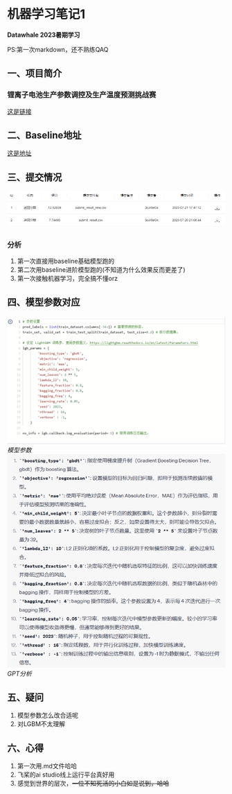 # 机器学习笔记1
**Datawhale 2023暑期学习**

PS:第一次markdown，还不熟练QAQ
## 一、项目简介

### 锂离子电池生产参数调控及生产温度预测挑战赛
[这是链接](https://challenge.xfyun.cn/topic/info?type=lithium-ion-battery&ch=ymfk4uU)

## 二、Baseline地址
[这是地址](https://aistudio.baidu.com/aistudio/projectdetail/6512066)

## 三、提交情况
![Alt text](image.png)
### 分析
1. 第一次直接用baseline基础模型跑的
2. 第二次用baseline进阶模型跑的(不知道为什么效果反而更差了)
3. 第一次接触机器学习，完全搞不懂orz

## 四、模型参数对应
![Alt text](image-1.png)
*模型参数*
![Alt text](image-2.png)
*GPT分析*

## 五、疑问
1. 模型参数怎么改合适呢
2. 对LGBM不太理解

## 六、心得
1. 第一次用.md文件哈哈
2. 飞桨的ai studio线上运行平台真好用
3. 感觉到世界的层次，~~一位不知死活的小白如是说到，哈哈~~
